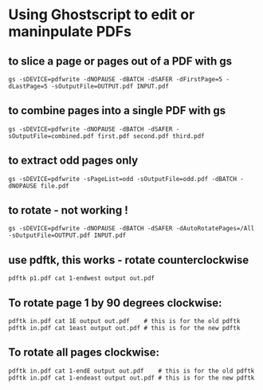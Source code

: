 # Using Ghostscript to edit or maninpulate PDFs

## to slice a page or pages out of a PDF with gs
```
gs -sDEVICE=pdfwrite -dNOPAUSE -dBATCH -dSAFER -dFirstPage=5 -dLastPage=5 -sOutputFile=OUTPUT.pdf INPUT.pdf
```
## to combine pages into a single PDF with gs
```
gs -sDEVICE=pdfwrite -dNOPAUSE -dBATCH -dSAFER -sOutputFile=combined.pdf first.pdf second.pdf third.pdf
```

## to extract odd pages only
```
gs -sDEVICE=pdfwrite -sPageList=odd -sOutputFile=odd.pdf -dBATCH -dNOPAUSE file.pdf
```

## to rotate - not working !
```
gs -sDEVICE=pdfwrite -dNOPAUSE -dBATCH -dSAFER -dAutoRotatePages=/All -sOutputFile=OUTPUT.pdf INPUT.pdf
```

## use pdftk, this works - rotate counterclockwise
``` 
pdftk p1.pdf cat 1-endwest output out.pdf
```
## To rotate page 1 by 90 degrees clockwise:

```
pdftk in.pdf cat 1E output out.pdf    # this is for the old pdftk
pdftk in.pdf cat 1east output out.pdf # this is for the new pdftk
```

## To rotate all pages clockwise:

```
pdftk in.pdf cat 1-endE output out.pdf    # this is for the old pdftk
pdftk in.pdf cat 1-endeast output out.pdf # this is for the new pdftk
```


